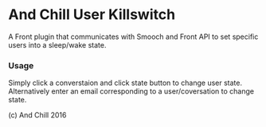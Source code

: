 # And Chill User Killswitch #

A Front plugin that communicates with Smooch and Front API to set specific users into a sleep/wake state.

### Usage ###

Simply click a converstaion and click state button to change user state. Alternatively enter an email corresponding to a user/coversation to change state.



(c) And Chill 2016

